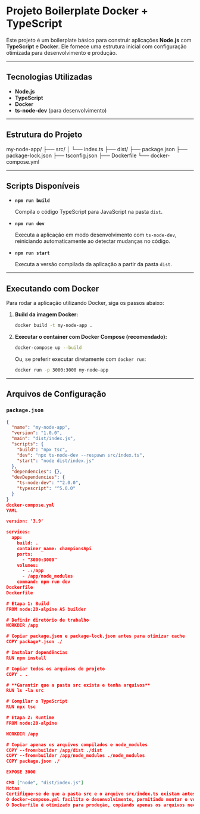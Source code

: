 #  Projeto Boilerplate Docker + TypeScript

Este projeto é um boilerplate básico para construir aplicações **Node.js** com **TypeScript** e **Docker**. Ele fornece uma estrutura inicial com configuração otimizada para desenvolvimento e produção.

---

##  Tecnologias Utilizadas

-   **Node.js**
-   **TypeScript**
-   **Docker**
-   **ts-node-dev** (para desenvolvimento)

---

##  Estrutura do Projeto

my-node-app/
├── src/
│   └── index.ts
├── dist/
├── package.json
├── package-lock.json
├── tsconfig.json
├── Dockerfile
└── docker-compose.yml


---

##  Scripts Disponíveis

-   **`npm run build`**
    
    Compila o código TypeScript para JavaScript na pasta `dist`.
    
-   **`npm run dev`**
    
    Executa a aplicação em modo desenvolvimento com `ts-node-dev`, reiniciando automaticamente ao detectar mudanças no código.
    
-   **`npm run start`**
    
    Executa a versão compilada da aplicação a partir da pasta `dist`.

---

##  Executando com Docker

Para rodar a aplicação utilizando Docker, siga os passos abaixo:

1.  **Build da imagem Docker:**
    
    ```bash
    docker build -t my-node-app .
    ```
    
2.  **Executar o container com Docker Compose (recomendado):**
    
    ```bash
    docker-compose up --build
    ```
    
    Ou, se preferir executar diretamente com `docker run`:
    
    ```bash
    docker run -p 3000:3000 my-node-app
    ```

---

##  Arquivos de Configuração

### `package.json`

```json
{
  "name": "my-node-app",
  "version": "1.0.0",
  "main": "dist/index.js",
  "scripts": {
    "build": "npx tsc",
    "dev": "npx ts-node-dev --respawn src/index.ts",
    "start": "node dist/index.js"
  },
  "dependencies": {},
  "devDependencies": {
    "ts-node-dev": "^2.0.0",
    "typescript": "^5.0.0"
  }
}
docker-compose.yml
YAML

version: '3.9'

services:
  app:
    build: .
    container_name: championsApi
    ports:
      - "3000:3000"
    volumes:
      - .:/app
      - /app/node_modules
    command: npm run dev
Dockerfile
Dockerfile

# Etapa 1: Build
FROM node:20-alpine AS builder

# Definir diretório de trabalho
WORKDIR /app

# Copiar package.json e package-lock.json antes para otimizar cache
COPY package*.json ./

# Instalar dependências
RUN npm install

# Copiar todos os arquivos do projeto
COPY . .

# **Garantir que a pasta src exista e tenha arquivos**
RUN ls -la src

# Compilar o TypeScript
RUN npx tsc

# Etapa 2: Runtime
FROM node:20-alpine

WORKDIR /app

# Copiar apenas os arquivos compilados e node_modules
COPY --from=builder /app/dist ./dist
COPY --from=builder /app/node_modules ./node_modules
COPY package.json ./

EXPOSE 3000

CMD ["node", "dist/index.js"]
Notas
Certifique-se de que a pasta src e o arquivo src/index.ts existam antes de executar o build do Docker.
O docker-compose.yml facilita o desenvolvimento, permitindo montar o volume do projeto no container e utilizar o ts-node-dev para hot-reload.
O Dockerfile é otimizado para produção, copiando apenas os arquivos necessários e utilizando multi-stage builds para reduzir o tamanho da imagem final.
